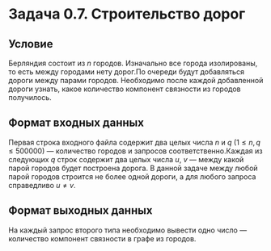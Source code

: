 # Задача 0.7. Строительство дорог

## Условие
Берляндия состоит из $n$ городов. Изначально все города изолированы, то есть между городами нету дорог.По очереди будут добавляться дороги между парами городов. Необходимо после каждой добавленной дороги узнать, какое количество компонент связности из городов получилось.

## Формат входных данных
Первая строка входного файла содержит два целых числа $n$ и $q$ ($1 \leqslant n, q \leqslant 500000$) — количество городов и запросов соответственно.Каждая из следующих $q$ строк содержит два целых числа $u$, $v$ — между какой парой городов будет построена дорога. В данной задаче между любой парой городов строится не более одной дороги, а для любого запроса справедливо $u \ne v$.

## Формат выходных данных
На каждый запрос второго типа необходимо вывести одно число — количество компонент связности в графе из городов.
